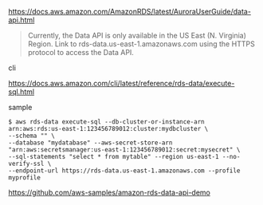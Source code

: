 
https://docs.aws.amazon.com/AmazonRDS/latest/AuroraUserGuide/data-api.html

>Currently, the Data API is only available in the US East (N. Virginia) Region. Link to rds-data.us-east-1.amazonaws.com using the HTTPS protocol to access the Data API.

cli

https://docs.aws.amazon.com/cli/latest/reference/rds-data/execute-sql.html

sample
```console
$ aws rds-data execute-sql --db-cluster-or-instance-arn arn:aws:rds:us-east-1:123456789012:cluster:mydbcluster \
--schema "" \
--database "mydatabase" --aws-secret-store-arn "arn:aws:secretsmanager:us-east-1:123456789012:secret:mysecret" \
--sql-statements "select * from mytable" --region us-east-1 --no-verify-ssl \
--endpoint-url https://rds-data.us-east-1.amazonaws.com --profile myprofile
```      


https://github.com/aws-samples/amazon-rds-data-api-demo
